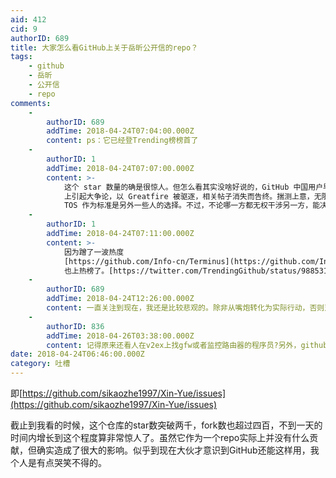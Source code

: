 ```yaml
---
aid: 412
cid: 9
authorID: 689
title: 大家怎么看GitHub上关于岳昕公开信的repo？
tags:
    - github
    - 岳昕
    - 公开信
    - repo
comments:
    -
        authorID: 689
        addTime: 2018-04-24T07:04:00.000Z
        content: ps：它已经登Trending榜榜首了
    -
        authorID: 1
        addTime: 2018-04-24T07:07:00.000Z
        content: >-
            这个 star 数量的确是很惊人。但怎么看其实没啥好说的，GitHub 中国用户早就走向了分裂，早年 GreatFire 就在 v2ex
            上引起大争论，以 Greatfire 被驱逐，相关帖子消失而告终。揣测上意，无限退让，是一些人的选择；坚决以 GitHub 自身的
            TOS 作为标准是另外一些人的选择。不过，不论哪一方都无权干涉另一方，能决定事情走向的是相关部门和 GitHub 的选择。
    -
        authorID: 1
        addTime: 2018-04-24T07:11:00.000Z
        content: >-
            因为蹭了一波热度
            [https://github.com/Info-cn/Terminus](https://github.com/Info-cn/Terminus)
            也上热榜了。[https://twitter.com/TrendingGithub/status/988531511694626816](https://twitter.com/TrendingGithub/status/988531511694626816)
    -
        authorID: 689
        addTime: 2018-04-24T12:26:00.000Z
        content: 一直关注到现在，我还是比较悲观的。除非从嘴炮转化为实际行动，否则对当局来说还是不痛不痒啊。
    -
        authorID: 836
        addTime: 2018-04-26T03:38:00.000Z
        content: 记得原来还看人在v2ex上找gfw或者监控路由器的程序员?另外，github要就因为这个被墙，可以拿去混沌大会说事了吧
date: 2018-04-24T06:46:00.000Z
category: 吐槽
---
```


即[https://github.com/sikaozhe1997/Xin-Yue/issues](https://github.com/sikaozhe1997/Xin-Yue/issues)

截止到我看的时候，这个仓库的star数突破两千，fork数也超过四百，不到一天的时间内增长到这个程度算非常惊人了。虽然它作为一个repo实际上并没有什么贡献，但确实造成了很大的影响。似乎到现在大伙才意识到GitHub还能这样用，我个人是有点哭笑不得的。
